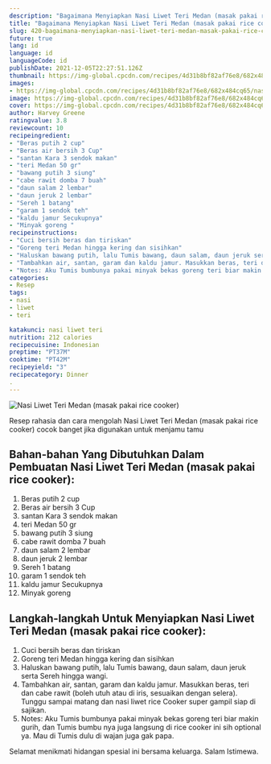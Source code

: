 ```yaml
---
description: "Bagaimana Menyiapkan Nasi Liwet Teri Medan (masak pakai rice cooker), Lezat Sekali"
title: "Bagaimana Menyiapkan Nasi Liwet Teri Medan (masak pakai rice cooker), Lezat Sekali"
slug: 420-bagaimana-menyiapkan-nasi-liwet-teri-medan-masak-pakai-rice-cooker-lezat-sekali
future: true
lang: id
language: id
languageCode: id
publishDate: 2021-12-05T22:27:51.126Z 
thumbnail: https://img-global.cpcdn.com/recipes/4d31b8bf82af76e8/682x484cq65/nasi-liwet-teri-medan-masak-pakai-rice-cooker-foto-resep-utama.png
images:
- https://img-global.cpcdn.com/recipes/4d31b8bf82af76e8/682x484cq65/nasi-liwet-teri-medan-masak-pakai-rice-cooker-foto-resep-utama.png
image: https://img-global.cpcdn.com/recipes/4d31b8bf82af76e8/682x484cq65/nasi-liwet-teri-medan-masak-pakai-rice-cooker-foto-resep-utama.png
cover: https://img-global.cpcdn.com/recipes/4d31b8bf82af76e8/682x484cq65/nasi-liwet-teri-medan-masak-pakai-rice-cooker-foto-resep-utama.png
author: Harvey Greene
ratingvalue: 3.8
reviewcount: 10
recipeingredient:
- "Beras putih 2 cup"
- "Beras air bersih 3 Cup"
- "santan Kara 3 sendok makan"
- "teri Medan 50 gr"
- "bawang putih 3 siung"
- "cabe rawit domba 7 buah"
- "daun salam 2 lembar"
- "daun jeruk 2 lembar"
- "Sereh 1 batang"
- "garam 1 sendok teh"
- "kaldu jamur Secukupnya"
- "Minyak goreng "
recipeinstructions:
- "Cuci bersih beras dan tiriskan"
- "Goreng teri Medan hingga kering dan sisihkan"
- "Haluskan bawang putih, lalu Tumis bawang, daun salam, daun jeruk serta Sereh hingga wangi."
- "Tambahkan air, santan, garam dan kaldu jamur. Masukkan beras, teri dan cabe rawit (boleh utuh atau di iris, sesuaikan dengan selera). Tunggu sampai matang dan nasi liwet rice Cooker super gampil siap di sajikan."
- "Notes: Aku Tumis bumbunya pakai minyak bekas goreng teri biar makin gurih, dan Tumis bumbu nya juga langsung di rice cooker ini sih optional ya. Mau di Tumis dulu di wajan juga gak papa."
categories:
- Resep
tags:
- nasi
- liwet
- teri

katakunci: nasi liwet teri 
nutrition: 212 calories
recipecuisine: Indonesian
preptime: "PT37M"
cooktime: "PT42M"
recipeyield: "3"
recipecategory: Dinner
. 
---
```



![Nasi Liwet Teri Medan (masak pakai rice cooker)](https://img-global.cpcdn.com/recipes/4d31b8bf82af76e8/682x484cq65/nasi-liwet-teri-medan-masak-pakai-rice-cooker-foto-resep-utama.png)

Resep rahasia dan cara mengolah  Nasi Liwet Teri Medan (masak pakai rice cooker) cocok banget jika digunakan untuk menjamu tamu

<!--inarticleads1-->

## Bahan-bahan Yang Dibutuhkan Dalam Pembuatan Nasi Liwet Teri Medan (masak pakai rice cooker):

1. Beras putih 2 cup
1. Beras air bersih 3 Cup
1. santan Kara 3 sendok makan
1. teri Medan 50 gr
1. bawang putih 3 siung
1. cabe rawit domba 7 buah
1. daun salam 2 lembar
1. daun jeruk 2 lembar
1. Sereh 1 batang
1. garam 1 sendok teh
1. kaldu jamur Secukupnya
1. Minyak goreng 



<!--inarticleads2-->

## Langkah-langkah Untuk Menyiapkan Nasi Liwet Teri Medan (masak pakai rice cooker):

1. Cuci bersih beras dan tiriskan
1. Goreng teri Medan hingga kering dan sisihkan
1. Haluskan bawang putih, lalu Tumis bawang, daun salam, daun jeruk serta Sereh hingga wangi.
1. Tambahkan air, santan, garam dan kaldu jamur. Masukkan beras, teri dan cabe rawit (boleh utuh atau di iris, sesuaikan dengan selera). Tunggu sampai matang dan nasi liwet rice Cooker super gampil siap di sajikan.
1. Notes: Aku Tumis bumbunya pakai minyak bekas goreng teri biar makin gurih, dan Tumis bumbu nya juga langsung di rice cooker ini sih optional ya. Mau di Tumis dulu di wajan juga gak papa.




Selamat menikmati hidangan spesial ini bersama keluarga. Salam Istimewa.
